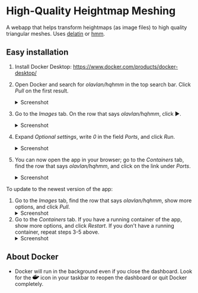 # High-Quality Heightmap Meshing

A webapp that helps transform heightmaps (as image files) to high quality triangular meshes. Uses [delatin](https://github.com/mapbox/delatin) or [hmm](https://github.com/fogleman/hmm).

## Easy installation

1. Install Docker Desktop: https://www.docker.com/products/docker-desktop/
2. Open Docker and search for _olavlan/hqhmm_ in the top search bar. Click _Pull_ on the first result. <details>
   <summary>Screenshot</summary>
   <img src="public/docker-search.png" width="600" alt="Docker search">
   </details>

3. Go to the _Images_ tab. On the row that says _olavlan/hqhmm_, click  ▶. <details>
   <summary>Screenshot</summary>
   <img src="public/docker-image.png" width="600" alt="Docker image">
   </details>

4. Expand _Optional settings_, write _0_ in the field _Ports_, and click _Run_.<details>
   <summary>Screenshot</summary>
   <img src="public/docker-run.png" width="600" alt="Docker run">
   </details>

5. You can now open the app in your browser; go to the *Containers* tab, find the row that says _olavlan/hqhmm_, and click on the link under *Ports*. <details>
   <summary>Screenshot</summary>
   <img src="public/docker-open.png" width="600" alt="Docker open">
   </details>

To update to the newest version of the app: 

1. Go to the *Images* tab, find the row that says _olavlan/hqhmm_, show more options, and click *Pull*. <details>
   <summary>Screenshot</summary>
   <img src="public/docker-update.png" width="600" alt="Docker open">
   </details>
2. Go to the *Containers* tab. If you have a running container of the app, show more options, and click *Restart*. If you don't have a running container, repeat steps 3-5 above. <details>
   <summary>Screenshot</summary>
   <img src="public/docker-restart-container.png.png" width="600" alt="Docker open">
   </details>

## About Docker

* Docker will run in the background even if you close the dashboard. Look for the  <img src="public/docker-brands-solid.svg" style="height:1em;"> icon in your taskbar to reopen the dashboard or quit Docker completely.